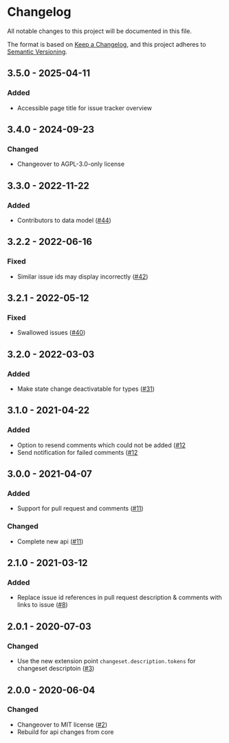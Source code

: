 # Changelog
All notable changes to this project will be documented in this file.

The format is based on [Keep a Changelog](https://keepachangelog.com/en/1.0.0/),
and this project adheres to [Semantic Versioning](https://semver.org/spec/v2.0.0.html).

## 3.5.0 - 2025-04-11
### Added
- Accessible page title for issue tracker overview

## 3.4.0 - 2024-09-23
### Changed
- Changeover to AGPL-3.0-only license

## 3.3.0 - 2022-11-22
### Added
- Contributors to data model ([#44](https://github.com/scm-manager/scm-issuetracker-plugin/pull/44))

## 3.2.2 - 2022-06-16
### Fixed
- Similar issue ids may display incorrectly ([#42](https://github.com/scm-manager/scm-issuetracker-plugin/pull/42))

## 3.2.1 - 2022-05-12
### Fixed
- Swallowed issues ([#40](https://github.com/scm-manager/scm-issuetracker-plugin/pull/40))

## 3.2.0 - 2022-03-03
### Added
- Make state change deactivatable for types ([#31](https://github.com/scm-manager/scm-issuetracker-plugin/pull/31))

## 3.1.0 - 2021-04-22
### Added
- Option to resend comments which could not be added ([#12](https://github.com/scm-manager/scm-issuetracker-plugin/pull/12)
- Send notification for failed comments ([#12](https://github.com/scm-manager/scm-issuetracker-plugin/pull/12)

## 3.0.0 - 2021-04-07
### Added
- Support for pull request and comments ([#11](https://github.com/scm-manager/scm-issuetracker-plugin/pull/11))

### Changed
- Complete new api ([#11](https://github.com/scm-manager/scm-issuetracker-plugin/pull/11))

## 2.1.0 - 2021-03-12
### Added
- Replace issue id references in pull request description & comments with links to issue ([#8](https://github.com/scm-manager/scm-issuetracker-plugin/pull/8))

## 2.0.1 - 2020-07-03
### Changed
- Use the new extension point `changeset.description.tokens` for changeset descriptoin ([#3](https://github.com/scm-manager/scm-issuetracker-plugin/pull/3))

## 2.0.0 - 2020-06-04
### Changed
- Changeover to MIT license ([#2](https://github.com/scm-manager/scm-issuetracker-plugin/pull/2))
- Rebuild for api changes from core

